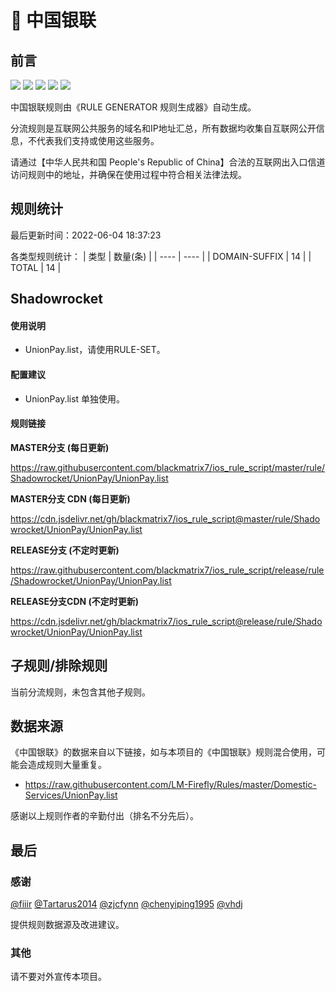 # 🧸 中国银联

## 前言

![](https://shields.io/badge/-移除重复规则-ff69b4) ![](https://shields.io/badge/-DOMAIN与DOMAIN--SUFFIX合并-green) ![](https://shields.io/badge/-DOMAIN--SUFFIX间合并-critical) ![](https://shields.io/badge/-DOMAIN--SUFFIX与DOMAIN--KEYWORD合并-blue) ![](https://shields.io/badge/-IP--CIDR(6)合并-blueviolet) 

中国银联规则由《RULE GENERATOR 规则生成器》自动生成。

分流规则是互联网公共服务的域名和IP地址汇总，所有数据均收集自互联网公开信息，不代表我们支持或使用这些服务。

请通过【中华人民共和国 People's Republic of China】合法的互联网出入口信道访问规则中的地址，并确保在使用过程中符合相关法律法规。

## 规则统计

最后更新时间：2022-06-04 18:37:23

各类型规则统计：
| 类型 | 数量(条)  | 
| ---- | ----  |
| DOMAIN-SUFFIX | 14  | 
| TOTAL | 14  | 


## Shadowrocket 

#### 使用说明
- UnionPay.list，请使用RULE-SET。

#### 配置建议
- UnionPay.list 单独使用。

#### 规则链接
**MASTER分支 (每日更新)**

https://raw.githubusercontent.com/blackmatrix7/ios_rule_script/master/rule/Shadowrocket/UnionPay/UnionPay.list

**MASTER分支 CDN (每日更新)**

https://cdn.jsdelivr.net/gh/blackmatrix7/ios_rule_script@master/rule/Shadowrocket/UnionPay/UnionPay.list

**RELEASE分支 (不定时更新)**

https://raw.githubusercontent.com/blackmatrix7/ios_rule_script/release/rule/Shadowrocket/UnionPay/UnionPay.list

**RELEASE分支CDN (不定时更新)**

https://cdn.jsdelivr.net/gh/blackmatrix7/ios_rule_script@release/rule/Shadowrocket/UnionPay/UnionPay.list

## 子规则/排除规则


当前分流规则，未包含其他子规则。

## 数据来源

《中国银联》的数据来自以下链接，如与本项目的《中国银联》规则混合使用，可能会造成规则大量重复。

- https://raw.githubusercontent.com/LM-Firefly/Rules/master/Domestic-Services/UnionPay.list


感谢以上规则作者的辛勤付出（排名不分先后）。

## 最后

### 感谢

[@fiiir](https://github.com/fiiir) [@Tartarus2014](https://github.com/Tartarus2014) [@zjcfynn](https://github.com/zjcfynn) [@chenyiping1995](https://github.com/chenyiping1995) [@vhdj](https://github.com/vhdj)

提供规则数据源及改进建议。

### 其他

请不要对外宣传本项目。